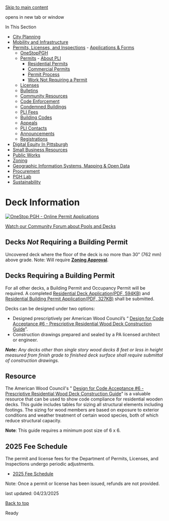 [Skip to main content](https://www.pittsburghpa.gov/Business-Development/Permits-Licenses-and-Inspections/Permits/Residential-Permits/Deck-Information#main-content)

opens in new tab or window

In This Section

- [City Planning](https://www.pittsburghpa.gov/Business-Development/City-Planning)
- [Mobility and Infrastructure](https://www.pittsburghpa.gov/Business-Development/Mobility-and-Infrastructure)
- [Permits, Licenses, and Inspections](https://www.pittsburghpa.gov/Business-Development/Permits-Licenses-and-Inspections)  - [Applications & Forms](https://www.pittsburghpa.gov/Business-Development/Permits-Licenses-and-Inspections/Applications-Forms)
  - [OneStopPGH](https://www.pittsburghpa.gov/Business-Development/Permits-Licenses-and-Inspections/OneStopPGH)
  - [Permits](https://www.pittsburghpa.gov/Business-Development/Permits-Licenses-and-Inspections/Permits)    - [About PLI](https://www.pittsburghpa.gov/Business-Development/Permits-Licenses-and-Inspections/Permits/About-PLI)
    - [Residential Permits](https://www.pittsburghpa.gov/Business-Development/Permits-Licenses-and-Inspections/Permits/Residential-Permits)
    - [Commercial Permits](https://www.pittsburghpa.gov/Business-Development/Permits-Licenses-and-Inspections/Permits/Commercial-Permits)
    - [Permit Process](https://www.pittsburghpa.gov/Business-Development/Permits-Licenses-and-Inspections/Permits/Permit-Process)
    - [Work Not Requiring a Permit](https://www.pittsburghpa.gov/Business-Development/Permits-Licenses-and-Inspections/Permits/Work-Not-Requiring-a-Permit)
  - [Licenses](https://www.pittsburghpa.gov/Business-Development/Permits-Licenses-and-Inspections/Licenses)
  - [Bulletins](https://www.pittsburghpa.gov/Business-Development/Permits-Licenses-and-Inspections/PLI-Bulletins)
  - [Community Resources](https://www.pittsburghpa.gov/Business-Development/Permits-Licenses-and-Inspections/Community-Resources)
  - [Code Enforcement](https://www.pittsburghpa.gov/Business-Development/Permits-Licenses-and-Inspections/Code-Enforcement)
  - [Condemned Buildings](https://www.pittsburghpa.gov/Business-Development/Permits-Licenses-and-Inspections/Condemned-Buildings)
  - [PLI Fees](https://www.pittsburghpa.gov/Business-Development/Permits-Licenses-and-Inspections/Fees)
  - [Building Codes](https://www.pittsburghpa.gov/Business-Development/Permits-Licenses-and-Inspections/Building-Codes)
  - [Appeals](https://www.pittsburghpa.gov/Business-Development/Permits-Licenses-and-Inspections/Appeals)
  - [PLI Contacts](https://www.pittsburghpa.gov/Business-Development/Permits-Licenses-and-Inspections/Contacts)
  - [Announcements](https://www.pittsburghpa.gov/Business-Development/Permits-Licenses-and-Inspections/Announcements)
  - [Registrations](https://www.pittsburghpa.gov/Business-Development/Permits-Licenses-and-Inspections/Registrations)
- [Digital Equity In Pittsburgh](https://www.pittsburghpa.gov/Business-Development/Digital-Equity-In-Pittsburgh)
- [Small Business Resources](https://www.pittsburghpa.gov/Business-Development/Small-Business-Resources)
- [Public Works](https://www.pittsburghpa.gov/Business-Development/Public-Works)
- [Zoning](https://www.pittsburghpa.gov/Business-Development/Zoning)
- [Geographic Information Systems, Mapping & Open Data](https://www.pittsburghpa.gov/Business-Development/Geographic-Information-Systems-Mapping-Open-Data)
- [Procurement](https://www.pittsburghpa.gov/Business-Development/Procurement)
- [PGH Lab](https://www.pittsburghpa.gov/Business-Development/PGH-Lab)
- [Sustainability](https://www.pittsburghpa.gov/Business-Development/Sustainability)

# Deck Information

[![OneStop PGH - Online Permit Applications](https://www.pittsburghpa.gov/files/assets/city/v/1/pli/images/6228_onestoppgh-banner_now_live-pli.png)](https://www.pittsburghpa.gov/Business-Development/Permits-Licenses-and-Inspections/OneStopPGH)

[Watch our Community Forum about Pools and Decks](https://www.youtube.com/watch?v=me0_kKfg7h4&index=4&list=PL2L3ZTwe78kF1bTFqB5bwq0xLjwvV36F7)

## Decks _Not_ Requiring a Building Permit

Uncovered deck where the floor of the deck is no more than 30" (762 mm) above grade. Note: Will require [**Zoning Approval**](https://www.pittsburghpa.gov/Business-Development/Zoning).

## Decks Requiring a Building Permit

For all other decks, a Building Permit and Occupancy Permit will be required. A completed [Residential Deck Application(PDF, 594KB)](https://www.pittsburghpa.gov/files/assets/city/v/1/pli/documents/residential_deck_application.pdf) and [Residential Building Permit Application(PDF, 327KB)](https://www.pittsburghpa.gov/files/assets/city/v/1/pli/documents/residential_permit_form.pdf) shall be submitted.

Decks can be designed under two options:

- Designed prescriptively per American Wood Council’s “ [Design for Code Acceptance #6 - Prescriptive Residential Wood Deck Construction Guide](https://awc.org/resource-hub/?gsearch=dca%206)”.
- Construction drawings prepared and sealed by a PA licensed architect or engineer.

_**Note:** Any decks other than single story wood decks 8 feet or less in height measured from finish grade to finished deck surface shall require submittal of construction drawings._

## Resource

The American Wood Council's " [Design for Code Acceptance #6 - Prescriptive Residential Wood Deck Construction Guide](https://awc.org/resource-hub/?gsearch=dca%206)" is a valuable resource that can be used to show code compliance for residential wooden decks. This guide includes tables for sizing all structural elements including footings. The sizing for wood members are based on exposure to exterior conditions and weather treatment of certain wood species, both of which reduce structural capacity.

**Note**: This guide requires a minimum post size of 6 x 6.

## 2025 Fee Schedule

The permit and license fees for the Department of Permits, Licenses, and Inspections undergo periodic adjustments.

- [2025 Fee Schedule](https://www.pittsburghpa.gov/Business-Development/Permits-Licenses-and-Inspections/Fees)

Note: Once a permit or license has been issued, refunds are not provided.

last updated: 04/23/2025

[Back to top](https://www.pittsburghpa.gov/Business-Development/Permits-Licenses-and-Inspections/Permits/Residential-Permits/Deck-Information#body-top)

Ready

